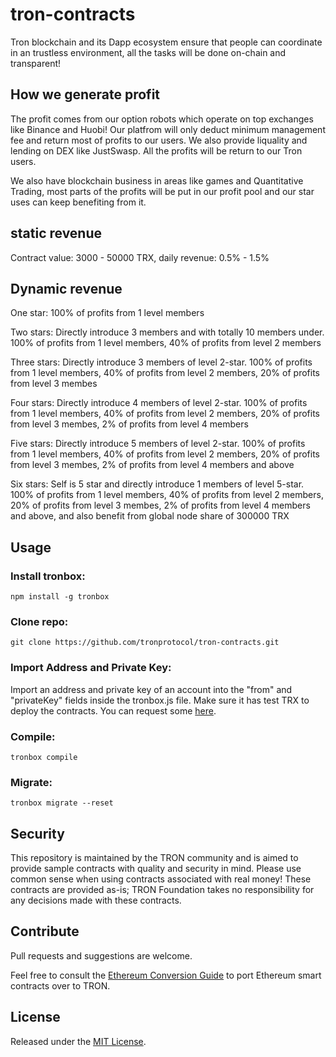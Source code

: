# tron-contracts

Tron blockchain and its Dapp ecosystem ensure that people can coordinate in an trustless environment, all the tasks will be done on-chain and transparent!

## How we generate profit

The profit comes from our option robots which operate on top exchanges like Binance and Huobi! Our platfrom will only deduct minimum management fee and return most of profits to our users. We also provide liquality and lending on DEX like JustSwasp. All the profits will be return to our Tron users.

We also have blockchain business in areas like games and Quantitative Trading, most parts of the profits will be put in our profit pool and our star uses can keep benefiting from it.  

## static revenue

Contract value: 3000 - 50000 TRX, daily revenue: 0.5% - 1.5%

## Dynamic revenue

One star: 100% of profits from 1 level members

Two stars: Directly introduce 3 members and with totally 10 members under. 100% of profits from 1 level members, 40% of profits from level 2 members

Three stars: Directly introduce 3 members of level 2-star. 100% of profits from 1 level members, 40% of profits from level 2 members, 20% of profits from level 3 membes 

Four stars: Directly introduce 4 members of level 2-star. 100% of profits from 1 level members, 40% of profits from level 2 members, 20% of profits from level 3 membes, 2% of profits from level 4 members

Five stars: Directly introduce 5 members of level 2-star. 100% of profits from 1 level members, 40% of profits from level 2 members, 20% of profits from level 3 membes, 2% of profits from level 4 members and above

Six stars: Self is 5 star and directly introduce 1 members of level 5-star. 100% of profits from 1 level members, 40% of profits from level 2 members, 20% of profits from level 3 membes, 2% of profits from level 4 members and above, and also benefit from global node share of 300000 TRX

## Usage

### Install tronbox:

```npm install -g tronbox```

### Clone repo:

```git clone https://github.com/tronprotocol/tron-contracts.git```

### Import Address and Private Key:

Import an address and private key of an account into the "from" and "privateKey" fields inside the tronbox.js file. Make sure it has test TRX to deploy the contracts. You can request some [here](https://www.trongrid.io/shasta/#request).

### Compile:

```tronbox compile```

### Migrate:

```tronbox migrate --reset```

## Security

This repository is maintained by the TRON community and is aimed to provide sample contracts with quality and security in mind. Please use common sense when using contracts associated with real money! These contracts are provided as-is; TRON Foundation takes no responsibility for any decisions made with these contracts.

## Contribute

Pull requests and suggestions are welcome.

Feel free to consult the [Ethereum Conversion Guide](https://developers.tron.network/docs/converting-ethereum-contracts-to-tron) to port Ethereum smart contracts over to TRON.

## License

Released under the [MIT License](LICENSE).
